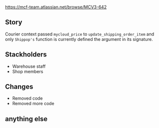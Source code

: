 https://mcf-team.atlassian.net/browse/MCV3-642

## Story
Courier context passed `mycloud_price` to `update_shipping_order_item` and only `Shippop's` function is currently defined the argument in its signature.

## Stackholders
- Warehouse staff
- Shop members

## Changes
- Removed code
- Removed more code

## anything else
